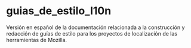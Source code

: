 # guias_de_estilo_l10n
Versión en español de la documentación relacionada a la construcción y redacción de guías de estilo para los proyectos de localización de las herramientas de Mozilla.
